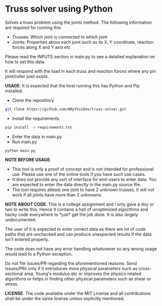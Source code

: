 # Truss solver using Python

Solves a truss problem using the joints method. The following information are required for running this
- Trusses: Which joint is connected to which joint
- Joints: Properties about each joint such as its X, Y coordinate, reaction forces along X and Y axis etc

Please read the INPUTS section in main.py to see a detailed explanation on how to set this data.

It will respond with the load in each truss and reaction forces where any pin joint/roller joint exists.

**USAGE**:
It is expected that the host running this has Python and Pip installed.
- Clone the repositiory
```sh
git clone https://github.com/AMythicDev/truss-solver.git
```

- Install the requirements
```sh
pip install -r requirements.txt
```

- Enter the data in main.py
- Run main.py
```
python main.py
```

**NOTE BEFORE USAGE**:
- This tool is only a proof of concept and is not intended for professional use. Please use one of the
online tools if you have such use cases.
- It does not provide any sort of interface for end-users to enter data. You are expected to enter the data
directly in the main.py source file.
- The tool requires atleast one joint to have 2 unknown trusses. It will not work if all joints have more than 2
unknowns.

**NOTE ABOUT CODE**:
This is a college assignment and I only gave a doy or two to write this. Hence it contains a hell of
unoptimized algorithms and hacky code everywhere to \*just\* get the job done. It is also largely
undocumented.

The user of it is expected to enter correct data as there are lot of code paths that are unchecked and can produce
unexpected results if the data isn't entered properly.

The code does not have any error handling whatsoever so any wrong usage would lead to a Python exception.

Do not file issues/PR regarding the aforementioned reasons. Send issues/PRs only if it imtroduces more physical parameters
such as cross-sectional area, Young's modulus etc or improves the physics related algorithms
or helps in finding other physical parameters such as shear or stress.

**LICENSE**:
The code available under the MIT License and all contributions shall be under the same license unless explicitly mentioned.

